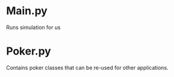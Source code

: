 # Main.py

Runs simulation for us

# Poker.py

Contains poker classes that can be 
re-used for other applications.